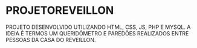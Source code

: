 # PROJETOREVEILLON
PROJETO DESENVOLVIDO UTILIZANDO HTML, CSS, JS, PHP E MYSQL. A IDEIA É TERMOS UM QUERIDÔMETRO E PAREDÕES REALIZADOS ENTRE PESSOAS DA CASA DO REVEILLON.
